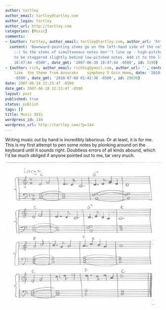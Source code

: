 ```yaml
---
author: tartley
author_email: tartley@tartley.com
author_login: tartley
author_url: http://tartley.com
categories: [Music]
comments:
- {author: Tartley, author_email: tartley@tartley.com, author_url: 'http://tartley.com',
  content: 'Downward-pointing stems go on the left-hand side of the note. Thanks.
    :-) So the stems of simultaneous notes don''t line up - high-pitched notes appear
    to be staggered slightly behind low-pitched notes. Add it to the list.', date: '2007-06-30
    18:47:44 -0500', date_gmt: '2007-06-30 18:47:44 -0500', id: 3190}
- {author: rich, author_email: rickhig@ymail.com, author_url: '', content: this sounds
    like  the theme from dovoraks    symphony 5 Goin Home, date: '2010-07-08 02:42:30
    -0500', date_gmt: '2010-07-08 01:42:30 -0500', id: 29636}
date: 2007-06-18 22:23:47 -0500
date_gmt: 2007-06-18 22:23:47 -0500
layout: post
published: true
status: publish
tags: []
title: Music 101¾
wordpress_id: 144
wordpress_url: http://tartley.com/?p=144
---
```


Writing music out by hand is incredibly laborious. Or at least, it is
for me. This is my first attempt to pen some notes by plonking around on
the keyboard until it sounds right. Doubtless errors of all kinds
abound, which I'd be much obliged if anyone pointed out to me, tar very
much.

![](/assets/2007/06/score-largo.jpg)


